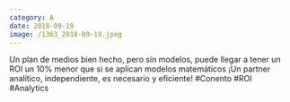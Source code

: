 ```yaml
--- 
category: A 
date: 2018-09-19 
image: /1363_2018-09-19.jpeg 
--- 
```


Un plan de medios bien hecho, pero sin modelos, puede llegar a tener un ROI un 10% menor que si se aplican modelos matemáticos ¡Un partner analítico, independiente, es necesario y eficiente! #Conento #ROI #Analytics